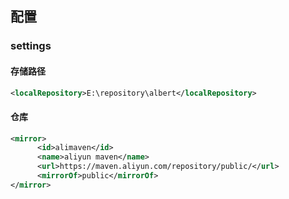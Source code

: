 ## 配置

### settings

#### 存储路径

```xml
<localRepository>E:\repository\albert</localRepository>
```

#### 仓库

```xml
<mirror>
      <id>alimaven</id>
      <name>aliyun maven</name>
      <url>https://maven.aliyun.com/repository/public/</url>
      <mirrorOf>public</mirrorOf>       
</mirror>
```

